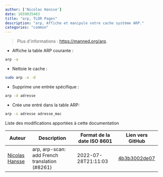 ```yaml
---
author: ['Nicolas Hansse']
date: 1659035463
title: "arp, TLDR Pages"
description: "arp, Affiche et manipule votre cache système ARP."
categories: "common"
---
```

> Plus d'informations : <https://manned.org/arp>.

- Affiche la table ARP courante :

```bash
arp -a
```

- Nettoie le cache :

```bash
sudo arp -a -d
```

- Supprime une entrée spécifique :

```bash
arp -d adresse
```

- Crée une entré dans la table ARP:

```bash
arp -s adresse adresse_mac
```
Liste des modifications apportées à cette documentation


Auteur | Description | Format de la date ISO 8601 | Lien vers GitHub
------|-----|-----|-----
[Nicolas Hansse](mailto:nico.hansse@gmail.com) | arp, arp-scan: add French translation (#8261) | 2022-07-28T21:11:03 | [4b3b3002de07](https://github.com/tldr-pages/tldr/commit/4b3b3002de07dd155d1df55f46e36eca1007d5f3)

